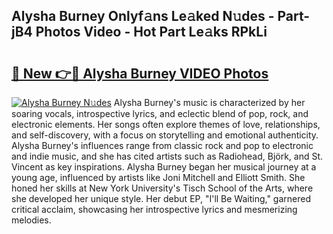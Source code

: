 ## Alysha Burney Onlyf𝚊ns Le𝚊ked N𝚞des - Part-jB4 Photos Video - Hot Part Le𝚊ks RPkLi

# <h2><a href="http://ab75491.deff.icu/?id=Alysha+Burney">🔗 New 👉🔴 Alysha Burney VIDEO Photos</a></h2>

[![Alysha Burney N𝚞des](https://i.imgur.com/rIISA9y.gif)](http://ab75491.deff.icu/?id=Alysha+Burney)
Alysha Burney's music is characterized by her soaring vocals, introspective lyrics, and eclectic blend of pop, rock, and electronic elements. Her songs often explore themes of love, relationships, and self-discovery, with a focus on storytelling and emotional authenticity. Alysha Burney's influences range from classic rock and pop to electronic and indie music, and she has cited artists such as Radiohead, Björk, and St. Vincent as key inspirations. Alysha Burney began her musical journey at a young age, influenced by artists like Joni Mitchell and Elliott Smith. She honed her skills at New York University's Tisch School of the Arts, where she developed her unique style. Her debut EP, "I'll Be Waiting," garnered critical acclaim, showcasing her introspective lyrics and mesmerizing melodies.
